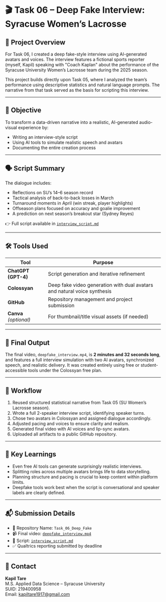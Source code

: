 # 🎬 Task 06 – Deep Fake Interview: Syracuse Women’s Lacrosse

## 🧠 Project Overview
For Task 06, I created a deep fake-style interview using AI-generated avatars and voices. The interview features a fictional sports reporter (myself, Kapil) speaking with "Coach Kaplan" about the performance of the Syracuse University Women’s Lacrosse team during the 2025 season.

This project builds directly upon Task 05, where I analyzed the team’s performance using descriptive statistics and natural language prompts. The narrative from that task served as the basis for scripting this interview.

---

## 🎯 Objective
To transform a data-driven narrative into a realistic, AI-generated audio-visual experience by:
- Writing an interview-style script
- Using AI tools to simulate realistic speech and avatars
- Documenting the entire creation process

---

## 🗣️ Script Summary
The dialogue includes:
- Reflections on SU’s 14–6 season record
- Tactical analysis of back-to-back losses in March
- Turnaround moments in April (win streak, player highlights)
- Offseason plans focused on accuracy and goalie improvement
- A prediction on next season’s breakout star (Sydney Reyes)

👉 Full script available in [`interview_script.md`](./interview_script.md)

---

## 🛠️ Tools Used

| Tool | Purpose |
|------|---------|
| **ChatGPT (GPT-4)** | Script generation and iterative refinement |
| **Colossyan** | Deep fake video generation with dual avatars and natural voice synthesis |
| **GitHub** | Repository management and project submission |
| **Canva** *(optional)* | For thumbnail/title visual assets (if needed) |

---

## 🎥 Final Output
The final video, `deepfake_interview.mp4`, is **2 minutes and 32 seconds long**, and features a full interview simulation with two AI avatars, synchronized speech, and realistic delivery. It was created entirely using free or student-accessible tools under the Colossyan free plan.

---

## 🔄 Workflow

1. Reused structured statistical narrative from Task 05 (SU Women’s Lacrosse season).
2. Wrote a full 2-speaker interview script, identifying speaker turns.
3. Chose two avatars in Colossyan and assigned dialogue accordingly.
4. Adjusted pacing and voices to ensure clarity and realism.
5. Generated final video with AI voices and lip-sync avatars.
6. Uploaded all artifacts to a public GitHub repository.

---

## 🤖 Key Learnings

- Even free AI tools can generate surprisingly realistic interviews.
- Splitting roles across multiple avatars brings life to data storytelling.
- Planning structure and pacing is crucial to keep content within platform limits.
- Deepfake tools work best when the script is conversational and speaker labels are clearly defined.

---

## 📬 Submission Details

- 📁 Repository Name: `Task_06_Deep_Fake`
- 📹 Final video: [`deepfake_interview.mp4`](./Deepfake_interview_for_education_purposes_by_kmt.mp4)
- 📄 Script: [`interview_script.md`](./interview_script.md)
- ✅ Qualtrics reporting submitted by deadline

---

## 👋 Contact

**Kapil Tare**  
M.S. Applied Data Science – Syracuse University  
SUID: 219400958  
Email: kapiltare1917@gmail.com  

